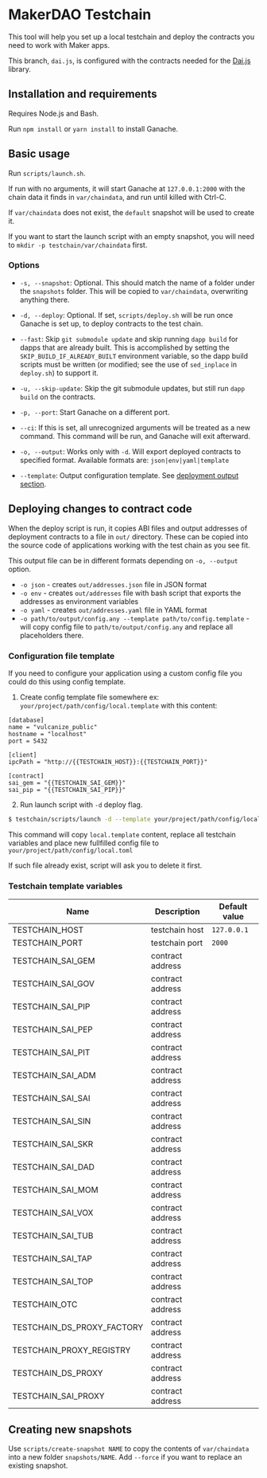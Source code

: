 # MakerDAO Testchain

This tool will help you set up a local testchain and deploy the contracts you need to work with Maker apps.

This branch, `dai.js`, is configured with the contracts needed for the [Dai.js](https://github.com/makerdao/dai.js) library.

## Installation and requirements

Requires Node.js and Bash.

Run `npm install` or `yarn install` to install Ganache.

## Basic usage

Run `scripts/launch.sh`.

If run with no arguments, it will start Ganache at `127.0.0.1:2000` with the chain data it finds in `var/chaindata`, and run until killed with Ctrl-C.

If `var/chaindata` does not exist, the `default` snapshot will be used to create it.

If you want to start the launch script with an empty snapshot, you will need to `mkdir -p testchain/var/chaindata` first.

### Options

* `-s, --snapshot`: Optional. This should match the name of a folder under the `snapshots` folder. This will be copied to `var/chaindata`, overwriting anything there.

* `-d, --deploy`: Optional. If set, `scripts/deploy.sh` will be run once Ganache is set up, to deploy contracts to the test chain.

* `--fast`: Skip `git submodule update` and skip running `dapp build` for dapps that are already built. This is accomplished by setting the `SKIP_BUILD_IF_ALREADY_BUILT` environment variable, so the dapp build scripts must be written (or modified; see the use of `sed_inplace` in `deploy.sh`) to support it.

* `-u, --skip-update`: Skip the git submodule updates, but still run `dapp build` on the contracts.

* `-p, --port`: Start Ganache on a different port.

* `--ci`: If this is set, all unrecognized arguments will be treated as a new command. This command will be run, and Ganache will exit afterward.

* `-o, --output`: Works only with `-d`. Will export deployed contracts to specified format. Available formats are: `json|env|yaml|template`

* `--template`: Output configuration template. See [deployment output section](#deploying-changes-to-contract-code).

## Deploying changes to contract code

When the deploy script is run, it copies ABI files and output addresses of deployment contracts to a file in `out/` directory. These can be copied into the source code of applications working with the test chain as you see fit.

This output file can be in different formats depending on `-o, --output` option.

 * `-o json` - creates `out/addresses.json` file in JSON format
 * `-o env` - creates `out/addresses` file with bash script that exports the addresses as environment variables
 * `-o yaml` - creates `out/addresses.yaml` file in YAML format
 * `-o path/to/output/config.any --template path/to/config.template` - will copy config file to `path/to/output/config.any` and replace all placeholders there.

### Configuration file template

If you need to configure your application using a custom config file you could do this using config template.

1. Create config template file somewhere ex: `your/project/path/config/local.template` with this content:
```
[database]
name = "vulcanize_public"
hostname = "localhost"
port = 5432

[client]
ipcPath = "http://{{TESTCHAIN_HOST}}:{{TESTCHAIN_PORT}}"

[contract]
sai_gem = "{{TESTCHAIN_SAI_GEM}}"
sai_pip = "{{TESTCHAIN_SAI_PIP}}"
```

2. Run launch script with `-d` deploy flag. 

```bash
$ testchain/scripts/launch -d --template your/project/path/config/local.template -o your/project/path/config/local.toml
```

This command will copy `local.template` content, replace all testchain variables and place new fullfilled config file to `your/project/path/config/local.toml`

If such file already exist, script will ask you to delete it first.

### Testchain template variables

| Name | Description | Default value |
| ---- | ----------- | ------------- |
| TESTCHAIN_HOST | testchain host | `127.0.0.1`  |
| TESTCHAIN_PORT | testchain port | `2000` |
| TESTCHAIN_SAI_GEM | contract address |  |
| TESTCHAIN_SAI_GOV | contract address |  |
| TESTCHAIN_SAI_PIP | contract address |  |
| TESTCHAIN_SAI_PEP | contract address |  |
| TESTCHAIN_SAI_PIT | contract address |  |
| TESTCHAIN_SAI_ADM | contract address |  |
| TESTCHAIN_SAI_SAI | contract address |  |
| TESTCHAIN_SAI_SIN | contract address |  |
| TESTCHAIN_SAI_SKR | contract address |  |
| TESTCHAIN_SAI_DAD | contract address |  |
| TESTCHAIN_SAI_MOM | contract address |  |
| TESTCHAIN_SAI_VOX | contract address |  |
| TESTCHAIN_SAI_TUB | contract address |  |
| TESTCHAIN_SAI_TAP | contract address |  |
| TESTCHAIN_SAI_TOP | contract address |  |
| TESTCHAIN_OTC | contract address |  |
| TESTCHAIN_DS_PROXY_FACTORY | contract address |  |
| TESTCHAIN_PROXY_REGISTRY | contract address |  |
| TESTCHAIN_DS_PROXY | contract address |  |
| TESTCHAIN_SAI_PROXY | contract address |  |

## Creating new snapshots

Use `scripts/create-snapshot NAME` to copy the contents of `var/chaindata` into a new folder `snapshots/NAME`. Add `--force` if you want to replace an existing snapshot.
